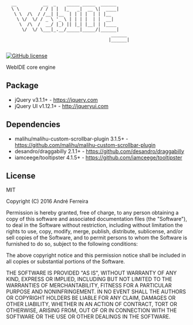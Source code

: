 ``` 
  __          __  _    _____ _____  ______     
  \ \        / / | |  |_   _|  __ \|  ____|    
   \ \  /\  / /__| |__  | | | |  | | |__       
    \ \/  \/ / _ \ '_ \ | | | |  | |  __|      
     \  /\  /  __/ |_) || |_| |__| | |____     
      \/  \/ \___|_.__/_____|_____/|______|    
                                        ______ 
                                       |______|
                                                                                                                                                                                                                                                                                                                                                                                                                               
```                                                                                                                                                 

[![GitHub license](https://img.shields.io/badge/license-MIT-blue.svg)](https://raw.githubusercontent.com/jsrun/wi.core._/master/LICENSE)

WebIDE core engine
 
## Package

* jQuery v3.1.1+ - https://jquery.com
* jQuery UI v1.12.1+ - http://jqueryui.com

## Dependencies

* malihu/malihu-custom-scrollbar-plugin 3.1.5+ - https://github.com/malihu/malihu-custom-scrollbar-plugin
* desandro/draggabilly 2.1.1+ - https://github.com/desandro/draggabilly
* iamceege/tooltipster 4.1.5+ - https://github.com/iamceege/tooltipster

## License

  MIT
  
  Copyright (C) 2016 André Ferreira

  Permission is hereby granted, free of charge, to any person obtaining a copy of this software and associated documentation files (the "Software"), to deal in the Software without restriction, including without limitation the rights to use, copy, modify, merge, publish, distribute, sublicense, and/or sell copies of the Software, and to permit persons to whom the Software is furnished to do so, subject to the following conditions:

  The above copyright notice and this permission notice shall be included in all copies or substantial portions of the Software.

  THE SOFTWARE IS PROVIDED "AS IS", WITHOUT WARRANTY OF ANY KIND, EXPRESS OR IMPLIED, INCLUDING BUT NOT LIMITED TO THE WARRANTIES OF MERCHANTABILITY, FITNESS FOR A PARTICULAR PURPOSE AND NONINFRINGEMENT. IN NO EVENT SHALL THE AUTHORS OR COPYRIGHT HOLDERS BE LIABLE FOR ANY CLAIM, DAMAGES OR OTHER LIABILITY, WHETHER IN AN ACTION OF CONTRACT, TORT OR OTHERWISE, ARISING FROM, OUT OF OR IN CONNECTION WITH THE SOFTWARE OR THE USE OR OTHER DEALINGS IN THE SOFTWARE.